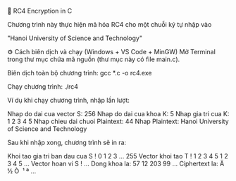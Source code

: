 🔐 RC4 Encryption in C



Chương trình này thực hiện mã hóa RC4 cho một chuỗi ký tự nhập vào

"Hanoi University of Science and Technology"

⚙️ Cách biên dịch và chạy (Windows + VS Code + MinGW)
Mở Terminal trong thư mục chứa mã nguồn (thư mục này có file main.c).

Biên dịch toàn bộ chương trình:
gcc *.c -o rc4.exe

Chạy chương trình:
./rc4


Ví dụ khi chạy chương trình, nhập lần lượt:

Nhap do dai cua vector S: 256
Nhap do dai cua khoa K: 5
Nhap gia tri cua K:
1 2 3 4 5
Nhap chieu dai chuoi Plaintext: 44
Nhap Plaintext: Hanoi University of Science and Technology


Sau khi nhập xong, chương trình sẽ in ra:

Khoi tao gia tri ban dau cua S !
0 1 2 3 ... 255
Vector khoi tao T !
1 2 3 4 5 1 2 3 4 5 ...
Vector hoan vi S !
...
Dong khoa la: 57 12 203 99 ...
Ciphertext la: Ä ½ Ò ­ ¹ ª ...
